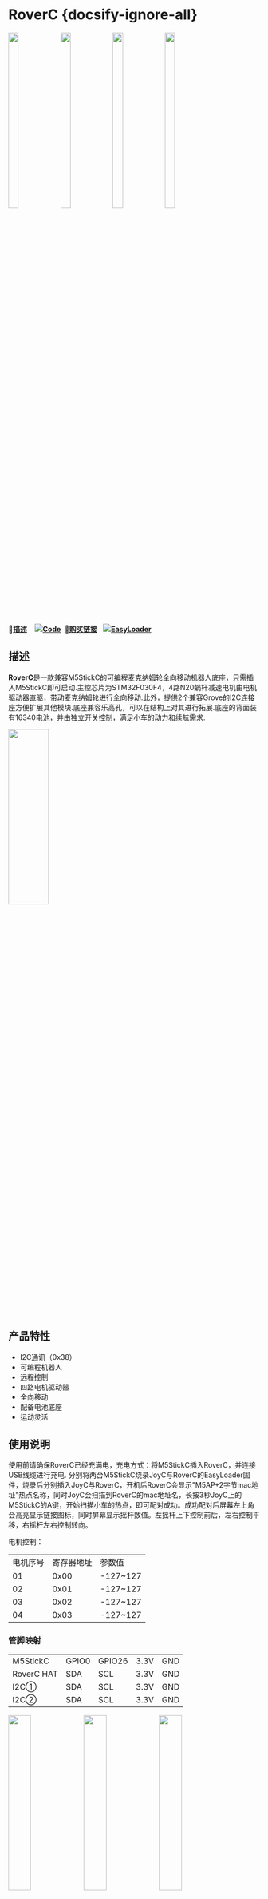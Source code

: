 # RoverC {docsify-ignore-all}

<img src="assets\img\product_pics\hat\roverc_hat\roverc_hat_01.jpg" width="20%" height="30%"> <img src="assets\img\product_pics\hat\roverc_hat\roverc_hat_02.jpg" width="20%" height="30%">
<img src="assets\img\product_pics\hat\roverc_hat\roverc_hat_03.jpg" width="20%" height="30%"> <img src="assets\img\product_pics\hat\roverc_hat\roverc_hat_04.jpg" width="20%" height="30%">


:memo:**[描述](#描述)**&nbsp;&nbsp;&nbsp;&nbsp;<img src="https://m5stack.oss-cn-shenzhen.aliyuncs.com/image/EasyLoader_M5StickC_logo_min.png">**[Code](#Code)**&nbsp;&nbsp;🛒**[购买链接](https://m5stack.com/collections/all/products/rovercw-o-m5stickc)**&nbsp;&nbsp;&nbsp;<img src="https://m5stack.oss-cn-shenzhen.aliyuncs.com/image/EasyLoader_M5StickC_logo_min.png">**[EasyLoader](#EasyLoader)**

## 描述

**RoverC**是一款兼容M5StickC的可编程麦克纳姆轮全向移动机器人底座，只需插入M5StickC即可启动.主控芯片为STM32F030F4，4路N20蜗杆减速电机由电机驱动器直驱，带动麦克纳姆轮进行全向移动.此外，提供2个兼容Grove的I2C连接座方便扩展其他模块.底座兼容乐高孔，可以在结构上对其进行拓展.底座的背面装有16340电池，并由独立开关控制，满足小车的动力和续航需求.

<img src="assets\img\product_pics\hat\roverc_hat\roverc_hat_05.jpg" width="40%" height="30%">


## 产品特性

- I2C通讯（0x38）
- 可编程机器人
- 远程控制
- 四路电机驱动器
- 全向移动
- 配备电池底座
- 运动灵活

## 使用说明
使用前请确保RoverC已经充满电，充电方式：将M5StickC插入RoverC，并连接USB线缆进行充电.
分别将两台M5StickC烧录JoyC与RoverC的EasyLoader固件，烧录后分别插入JoyC与RoverC，开机后RoverC会显示"M5AP+2字节mac地址"热点名称，同时JoyC会扫描到RoverC的mac地址名，长按3秒JoyC上的M5StickC的A键，开始扫描小车的热点，即可配对成功。成功配对后屏幕左上角会高亮显示链接图标，同时屏幕显示摇杆数值。左摇杆上下控制前后，左右控制平移，右摇杆左右控制转向。

电机控制：

<table>
<tr><td>电机序号</td><td>寄存器地址</td><td>参数值</td></tr>
<tr><td>01</td><td>0x00</td><td>-127~127</td></tr>
<tr><td>02</td><td>0x01</td><td>-127~127</td></tr>
<tr><td>03</td><td>0x02</td><td>-127~127</td></tr>
<tr><td>04</td><td>0x03</td><td>-127~127</td></tr>
</table>


### 管脚映射

<table>
 <tr><td>M5StickC</td><td>GPIO0</td><td>GPIO26</td><td>3.3V</td><td>GND</td></tr>
 <tr><td>RoverC HAT</td><td>SDA</td><td>SCL</td><td>3.3V</td><td>GND</td></tr>
 <tr><td>I2C①</td><td>SDA</td><td>SCL</td><td>3.3V</td><td>GND</td></tr>
 <tr><td>I2C②</td><td>SDA</td><td>SCL</td><td>3.3V</td><td>GND</td></tr>
</table>

<img src="assets\img\product_pics\hat\roverc_hat\roverC_user1.jpg" width="30%" height="30%"><img src="assets\img\product_pics\hat\roverc_hat\roverC_user2.jpg" width="30%" height="30%"><img src="assets\img\product_pics\hat\roverc_hat\roverC_user3.jpg" width="30%" height="30%">

<video class="video_size" controls>
    <source src="https://m5stack.oss-cn-shenzhen.aliyuncs.com/video/Product_example_video/HAT/RoverC_USER.MP4" type="video/mp4">
</video>

## 外形尺寸

- 尺寸：75mm * 75mm * 55mm
- 重量： 213g

## 应用

- 小型移动式机器人
- 远程遥控
- 智能玩具

## 包含

- 1x RoverC底座（含750mAh电池）

## EasyLoader

<img src="https://m5stack.oss-cn-shenzhen.aliyuncs.com/image/EasyLoader_M5StickC_logo.png" width="100px" style="margin-top:20px">

<a href="https://m5stack.oss-cn-shenzhen.aliyuncs.com/EasyLoader/HAT/RoverC/EasyLoader_RoverC.exe"><button type="button" class="btn btn-primary">点击下载EasyLoader</button></a>

>1.EasyLoader是一个简洁快速的程序烧录器，每一个产品页面里的EasyLoader都提供了一个与产品相关的案例程序，通过简单步骤将其烧录至主控，能够进行一系列的功能验证.**(目前EasyLoader仅适用于Windows操作系统)**

>2.下载软件后，双击运行应用程序，将M5设备通过数据线连接至电脑,选择端口参数，点击 **"Burn"** 即可开始烧录.(**为M5StickC烧录时，请将波特率设置在750000或115200**)

## Code

### 1. Arduino 例程

配合JoyC HAT使用 [点击此处](https://github.com/m5stack/M5-ProductExampleCodes/tree/master/Hat/RoverC)，获取完整程序.

单独使用 [点击此处](https://github.com/m5stack/M5-ProductExampleCodes/tree/master/Application/RoverC_Arduino_Alone)，获取完整程序.

## 相关视频

<video class="video_size" controls>
    <source src="https://m5stack.oss-cn-shenzhen.aliyuncs.com/video/Product_example_video/HAT/RoverC.mp4" type="video/mp4">
</video>

